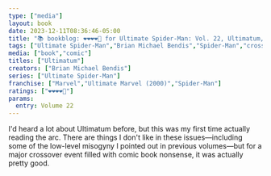```yaml
---
type: ["media"]
layout: book
date: 2023-12-11T08:36:46-05:00
title: "📚 bookblog: ❤️❤️❤️❤️🖤 for Ultimate Spider-Man: Vol. 22, Ultimatum, by Brian Michael Bendis"
tags: ["Ultimate Spider-Man","Brian Michael Bendis","Spider-Man","crossover"]
media: ["book","comic"]
titles: ["Ultimatum"]
creators: ["Brian Michael Bendis"]
series: ["Ultimate Spider-Man"]
franchise: ["Marvel","Ultimate Marvel (2000)","Spider-Man"]
ratings: ["❤️❤️❤️❤️🖤"]
params:
  entry: Volume 22
---
```


I'd heard a lot about Ultimatum before, but this was my first time actually reading the arc. There are things I don't like in these issues—including some of the low-level misogyny I pointed out in previous volumes—but for a major crossover event filled with comic book nonsense, it was actually pretty good.
